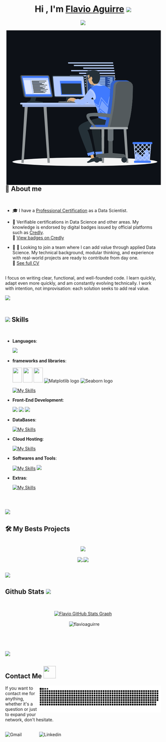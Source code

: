 <h1 align="center"><b>Hi , I'm <a href="https://www.linkedin.com/in/flavio-aguirre-12784a252/">Flavio Aguirre</a></b>
<img src="https://media.giphy.com/media/hvRJCLFzcasrR4ia7z/giphy.gif" width="35"></h1>
<p align="center">
<a href="https://github.com/DenverCoder1/readme-typing-svg">
<img src="https://readme-typing-svg.herokuapp.com?font=Time+New+Roman&color=cyan&size=25&center=true&vCenter=true&width=600&height=100&lines=I'm+Data+Scientist;I'm+Python+Developer;I'm+Web+Developer;I+build+solutions+with+code;I+learn+every+day+to+stay+sharp;Focused%2C+adaptable%2C+and+committed+to+growth">
</a>
</p>

<p><img align="right" src="https://raw.githubusercontent.com/SubhadeepZilong/SubhadeepZilong/main/icons/animation_500_kxa883sd.gif" alt="SubhadeepZilong" /></p>
	
##  👤  **About me**

<br>

- 🎓 I have a [Professional Certification](https://coursera.org/share/e1bf682c0ff12bd89baf32ec7de5b6e7) as a Data Scientist.  <br>

- 🚀 Verifiable certifications in Data Science and other areas.
My knowledge is endorsed by digital badges issued by official platforms such as [Credly](https://info.credly.com/).<br>
🔗 [View badges on Credly](https://www.credly.com/users/flavio-aguirre.84c58337) <br>


- 💼 🎯 Looking to join a team where I can add value through applied Data Science.
My technical background, modular thinking, and experience with real-world projects are ready to contribute from day one.<br>
📄 [See full CV](https://drive.google.com/file/d/1W-0qVRf1Gibuq4WgRHYaInhIqbBocKjc/view?usp=sharing) <br>

<br>
I focus on writing clear, functional, and well-founded code. I learn quickly, adapt even more quickly, and am constantly evolving technically.
I work with intention, not improvisation: each solution seeks to add real value.
<br>

<img src="https://user-images.githubusercontent.com/73097560/115834477-dbab4500-a447-11eb-908a-139a6edaec5c.gif"><br><br>

## <img src="https://media2.giphy.com/media/QssGEmpkyEOhBCb7e1/giphy.gif?cid=ecf05e47a0n3gi1bfqntqmob8g9aid1oyj2wr3ds3mg700bl&rid=giphy.gif" width ="25"><b> Skills</b>
<br>
<p align="center">

- **Languages**:
    
    <img src="https://cdn.jsdelivr.net/gh/devicons/devicon/icons/python/python-original.svg"  style="height: 3rem"/>
    

- **frameworks and libraries**:

    <img width="30px" src="https://cdn.jsdelivr.net/gh/devicons/devicon/icons/numpy/numpy-original.svg" style="height: 3rem"/>
    <img width="30px" src="https://cdn.jsdelivr.net/gh/devicons/devicon/icons/pandas/pandas-original.svg" style="height: 3rem"/>
    <img width="30px" src="https://cdn.jsdelivr.net/gh/devicons/devicon/icons/tensorflow/tensorflow-original.svg" style="height: 3rem"/>
    <img src="https://matplotlib.org/_static/logo2_compressed.svg" alt="Matplotlib logo" width="100"/>
    <img src="https://seaborn.pydata.org/_static/logo-wide-lightbg.svg" alt="Seaborn logo" width="120"/>
    
    [![My Skills](https://skillicons.dev/icons?i=sklearn,django,fastapi,flutter,flask)](https://skillicons.dev) <br>



- **Front-End Development**:
  
  <img src="https://cdn.jsdelivr.net/gh/devicons/devicon/icons/html5/html5-original-wordmark.svg" style="height: 3rem"/>
  <img src="https://cdn.jsdelivr.net/gh/devicons/devicon/icons/css3/css3-original-wordmark.svg" style="height: 3rem"/>
  <img src="https://cdn.jsdelivr.net/gh/devicons/devicon/icons/javascript/javascript-plain.svg" style="height: 3rem"/>

- **DataBases**:

    [![My Skills](https://skillicons.dev/icons?i=sqlite,postgres,mysql,mongodb)](https://skillicons.dev)


- **Cloud Hosting**:

    [![My Skills](https://skillicons.dev/icons?i=azure,gcp)](https://skillicons.dev)
    

- **Softwares and Tools**:
    
    [![My Skills](https://skillicons.dev/icons?i=git,github,vscode,docker,ai)](https://skillicons.dev) 
     <img style="height: 3rem" src="https://cdn.jsdelivr.net/gh/devicons/devicon/icons/jupyter/jupyter-original.svg" />
    

- **Extras**:

    [![My Skills](https://skillicons.dev/icons?i=powershell,discord)](https://skillicons.dev)

<br>
<br>

<img src="https://user-images.githubusercontent.com/73097560/115834477-dbab4500-a447-11eb-908a-139a6edaec5c.gif"> <br>

## 🛠️ My Bests Projects

<div align="center">
	<br>
<a href="https://github.com/flavioaguirre/byebye-predictor">
  <img align="center" src="https://github-readme-stats.anuraghazra1.vercel.app/api/pin/?username=flavioaguirre&repo=byebye-predictor&theme=tokyonight"/>
</a>  <br>
	<br>
<a href="https://github.com/flavioaguirre/precipi-check">
  <img align="center" src="https://github-readme-stats.anuraghazra1.vercel.app/api/pin/?username=flavioaguirre&repo=precipi-check&theme=tokyonight" />
</a> 
<a href="https://github.com/flavioaguirre/datascience-capstone">
  <img align="center" src="https://github-readme-stats.anuraghazra1.vercel.app/api/pin/?username=flavioaguirre&repo=datascience-capstone&theme=tokyonight" />
</a> 
<br>

</div>
<br>
<br>
<img src="https://user-images.githubusercontent.com/73097560/115834477-dbab4500-a447-11eb-908a-139a6edaec5c.gif">

## Github Stats <img src = "https://i.pinimg.com/originals/65/c4/f4/65c4f452571be1261e9c623f7da488ac.gif" width = 35px>

  <br/>
  <p align="center">
	    <a href="https://github.com/flavioaguirre?tab=repositories"><img align="center" src="https://github-profile-summary-cards.vercel.app/api/cards/profile-details?username=flavioaguirre&theme=tokyonight&hide_border=true)](https://github.com/flavioaguirre)" alt="Flavio GitHub Stats Graph"/></a><br>
	<br/>
	  &nbsp;
		  <img src="https://github-readme-stats.vercel.app/api/top-langs?username=flavioaguirre&show_icons=true&locale=en&layout=compact&theme=tokyonight" alt="flavioaguirre" height="192px"/><br>
	  <br/>
	  <div align="center">
		<a href="https://github.com/flavioaguirre?tab=repositories">
		</div>	  
		</a>
	<br>

  </p>

<br/>


<img src="https://user-images.githubusercontent.com/73097560/115834477-dbab4500-a447-11eb-908a-139a6edaec5c.gif">

<p align="center">
<h2>Contact Me   <img src='https://raw.githubusercontent.com/ShahriarShafin/ShahriarShafin/main/Assets/handshake.gif' width="40px" height="40px"></h2>
<p>
<img hight="400" width="400" align="right" alt="GIF" src="https://raw.githubusercontent.com/Elanza-48/Elanza-48/main/resources/img/github-contribution-grid-snake.svg">

If you want to contact me for anything, whether it's a question or just to expand your network, don't hesitate.

<br>
<a href="mailto:flavioaguirre0@gmail.com">
 <img align="left" alt="Gmail" width="110" hight="90" src="https://github.com/Xx-Ashutosh-xX/Xx-Ashutosh-xX/blob/master/assets/icons/gmail.png" />
</a>
<a href="https://www.linkedin.com/in/flavio-aguirre-12784a252/">
  <img align="left" alt="Linkedin" width="130" hight="90" src="https://github.com/Xx-Ashutosh-xX/Xx-Ashutosh-xX/blob/master/assets/icons/linkedin.png" />
</br>
</br>
</br>
</a>

 </p>
</p>

